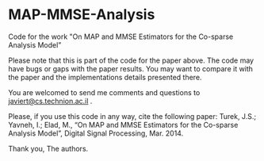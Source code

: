 # MAP-MMSE-Analysis
Code for the work "On MAP and MMSE Estimators for the Co-sparse Analysis Model”


Please note that this is part of the code for the paper above.
The code may have bugs or gaps with the paper results.
You may want to compare it with the paper and the implementations details presented there.

You are welcomed to send me comments and questions to javiert@cs.technion.ac.il .

Please, if you use this code in any way, cite the following paper:
Turek, J.S.; Yavneh, I.; Elad, M., “On MAP and MMSE Estimators for the Co-sparse Analysis Model”, Digital Signal Processing, Mar. 2014.


Thank you,
The authors.